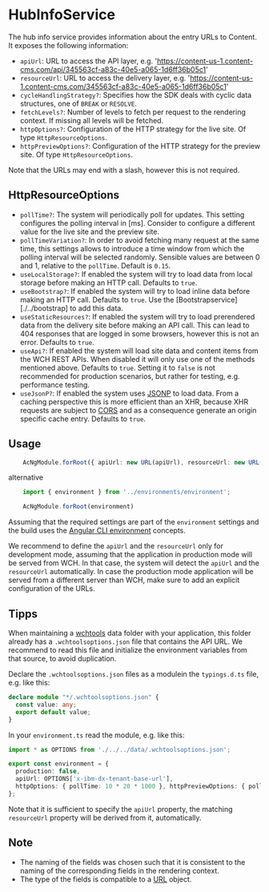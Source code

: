 # HubInfoService

The hub info service provides information about the entry URLs to Content. It exposes the following information:

* `apiUrl`: URL to access the API layer, e.g. 'https://content-us-1.content-cms.com/api/345563cf-a83c-40e5-a065-1d6ff36b05c1'
* `resourceUrl`: URL to access the delivery layer, e.g. 'https://content-us-1.content-cms.com/345563cf-a83c-40e5-a065-1d6ff36b05c1'
* `cycleHandlingStrategy?`: Specifies how the SDK deals with cyclic data structures, one of `BREAK` or `RESOLVE`.
* `fetchLevels?`: Number of levels to fetch per request to the rendering context. If missing all levels will be fetched.
* `httpOptions?`: Configuration of the HTTP strategy for the live site. Of type `HttpResourceOptions`.
* `httpPreviewOptions?`: Configuration of the HTTP strategy for the preview site. Of type `HttpResourceOptions`.

Note that the URLs may end with a slash, however this is not required.

## HttpResourceOptions

* `pollTime?`: The system will periodically poll for updates. This setting configures the polling interval in [ms]. Consider to configure a different value for the live site and the preview site.
* `pollTimeVariation?`: In order to avoid fetching many request at the same time, this settings allows to introduce a time window from which the polling interval will be selected randomly. Sensible values are between 0 and 1, relative to the `pollTime`. Default is `0.15`.
* `useLocalStorage?`: If enabled the system will try to load data from local storage before making an HTTP call. Defaults to `true`.
* `useBootstrap?`: If enabled the system will try to load inline data before making an HTTP call. Defaults to `true`. Use the [Bootstrapservice][./../bootstrap] to add this data.
* `useStaticResources?`: If enabled the system will try to load prerendered data from the delivery site before making an API call. This can lead to 404 responses that are logged in some browsers, however this is not an error. Defaults to `true`.
* `useApi?`: If enabled the system will load site data and content items from the WCH REST APIs. When disabled it will only use one of the methods mentioned above. Defaults to `true`. Setting it to `false` is not recommended for production scenarios, but rather for testing, e.g. performance testing.
* `useJsonP?`: If enabled the system uses [JSONP](https://en.wikipedia.org/wiki/JSONP) to load data. From a caching perspective this is more efficient than an XHR, because XHR requests are subject to [CORS](https://en.wikipedia.org/wiki/Cross-origin_resource_sharing) and as a consequence generate an origin specific cache entry. Defaults to `true`.

## Usage

```typescript
    AcNgModule.forRoot({ apiUrl: new URL(apiUrl), resourceUrl: new URL(resourceUrl) })
```

alternative

```typescript
    import { environment } from '../environments/environment';

    AcNgModule.forRoot(environment)
```

Assuming that the required settings are part of the `environment` settings and the build uses the [Angular CLI environment](https://github.com/angular/angular-cli/wiki/stories-application-environments) concepts.

We recommend to define the `apiUrl` and the `resourceUrl` only for development mode, assuming that the application in production mode will be served from WCH. In that case, the system will detect the `apiUrl` and the `resourceUrl` automatically. In case the production mode application will be served from a different server than WCH, make sure to add an explicit configuration of the URLs.

## Tipps

When maintaining a [wchtools](https://www.npmjs.com/package/wchtools-cli) data folder with your application, this folder already has a `.wchtoolsoptions.json` file that contains the API URL. We recommend to read this file and initialize the environment variables from that source, to avoid duplication.

Declare the `.wchtoolsoptions.json` files as a modulein the `typings.d.ts` file, e.g. like this:

```typescript
declare module "*/.wchtoolsoptions.json" {
  const value: any;
  export default value;
}
```

In your `environment.ts` read the module, e.g. like this:

```typescript
import * as OPTIONS from './../../data/.wchtoolsoptions.json';

export const environment = {
  production: false,
  apiUrl: OPTIONS['x-ibm-dx-tenant-base-url'],
  httpOptions: { pollTime: 10 * 20 * 1000 }, httpPreviewOptions: { pollTime: 10 * 1000 }
};
```

Note that it is sufficient to specify the `apiUrl` property, the matching `resourceUrl` property will be derived from it, automatically.

## Note

* The naming of the fields was chosen such that it is consistent to the naming of the corresponding fields in the rendering context.
* The type of the fields is compatible to a [URL](https://developer.mozilla.org/en/docs/Web/API/URL) object.
